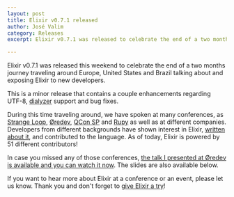 ```yaml
---
layout: post
title: Elixir v0.7.1 released
author: José Valim
category: Releases
excerpt: Elixir v0.7.1 was released to celebrate the end of a two months journey traveling around Europe, United States and Brazil talking about Elixir.

---
```


Elixir v0.7.1 was released this weekend to celebrate the end of a two months journey traveling around Europe, United States and Brazil talking about and exposing Elixir to new developers.

This is a minor release that contains a couple enhancements regarding UTF-8, [dialyzer](http://www.erlang.org/doc/man/dialyzer.html) support and bug fixes.

During this time traveling around, we have spoken at many conferences, as [Strange Loop](http://thestrangeloop.com/), [Øredev](http://oredev.org/), [QCon SP](http://qconsp.com/) and [Rupy](http://rupy.eu/) as well as at different companies. Developers from different backgrounds have shown interest in Elixir, [written about it](http://spin.atomicobject.com/2012/10/31/elixir-erlang-and-the-dining-philosophers/), and contributed to the language. As of today, Elixir is powered by 51 different contributors!

In case you missed any of those conferences, [the talk I presented at Øredev is available and you can watch it now](https://vimeo.com/53221562). The slides are also available below.

If you want to hear more about Elixir at a conference or an event, please let us know. Thank you and don't forget to [give Elixir a try](https://hexdocs.pm/elixir/1.16/introduction.html)!

<script async class="speakerdeck-embed" data-id="cf4727401449013077d112313d1a82a3" data-ratio="1.2994923857868" src="//speakerdeck.com/assets/embed.js"></script>

